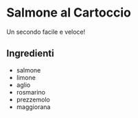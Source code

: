 # Salmone al Cartoccio

 Un secondo facile e veloce!

## Ingredienti

* salmone
* limone
* aglio
* rosmarino
* prezzemolo
* maggiorana

